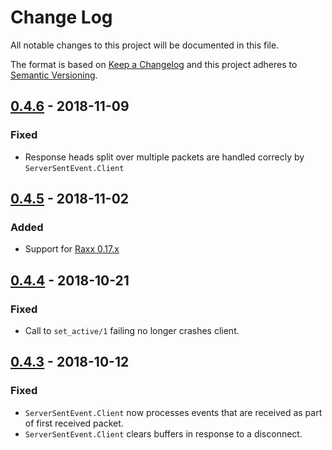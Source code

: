 # Change Log
All notable changes to this project will be documented in this file.

The format is based on [Keep a Changelog](http://keepachangelog.com/)
and this project adheres to [Semantic Versioning](http://semver.org/).

## [0.4.6](https://github.com/CrowdHailer/server_sent_event.ex/tree/0.4.6) - 2018-11-09

### Fixed

- Response heads split over multiple packets are handled correcly by `ServerSentEvent.Client`

## [0.4.5](https://github.com/CrowdHailer/server_sent_event.ex/tree/0.4.5) - 2018-11-02

### Added

- Support for [Raxx 0.17.x](https://hex.pm/packages/raxx/0.17.0)

## [0.4.4](https://github.com/CrowdHailer/server_sent_event.ex/tree/0.4.4) - 2018-10-21

### Fixed

- Call to `set_active/1` failing no longer crashes client.

## [0.4.3](https://github.com/CrowdHailer/server_sent_event.ex/tree/0.4.3) - 2018-10-12

### Fixed

- `ServerSentEvent.Client` now processes events that are received as part of first received packet.
- `ServerSentEvent.Client` clears buffers in response to a disconnect.
